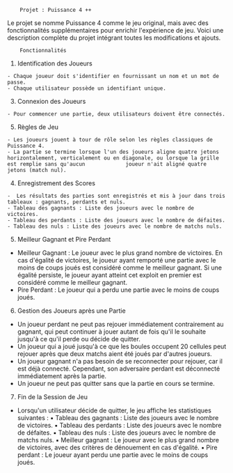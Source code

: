         Projet : Puissance 4 ++
        
Le projet se nomme Puissance 4 comme le jeu original, mais avec des fonctionnalités supplémentaires pour enrichir l'expérience de jeu. Voici une description complète du projet intégrant toutes les modifications et ajouts.

        Fonctionnalités
        
  1) Identification des Joueurs
     
    - Chaque joueur doit s'identifier en fournissant un nom et un mot de passe.
    - Chaque utilisateur possède un identifiant unique.
     
  3) Connexion des Joueurs
     
    - Pour commencer une partie, deux utilisateurs doivent être connectés.
     
  5) Règles de Jeu
     
    - Les joueurs jouent à tour de rôle selon les règles classiques de Puissance 4.
    - La partie se termine lorsque l'un des joueurs aligne quatre jetons horizontalement, verticalement ou en diagonale, ou lorsque la grille est remplie sans qu'aucun             joueur n'ait aligné quatre jetons (match nul).
     
  4. Enregistrement des Scores
     
    -  Les résultats des parties sont enregistrés et mis à jour dans trois tableaux : gagnants, perdants et nuls.
    - Tableau des gagnants : Liste des joueurs avec le nombre de victoires.
    - Tableau des perdants : Liste des joueurs avec le nombre de défaites.
    - Tableau des nuls : Liste des joueurs avec le nombre de matchs nuls.
     
  5) Meilleur Gagnant et Pire Perdant
     
  - Meilleur Gagnant : Le joueur avec le plus grand nombre de victoires. En cas d'égalité de victoires, le joueur ayant remporté une partie avec le moins de coups joués est      considéré comme le meilleur gagnant. Si une égalité persiste, le joueur ayant atteint cet exploit en premier est considéré comme le meilleur gagnant.
  - Pire Perdant : Le joueur qui a perdu une partie avec le moins de coups joués.

  6) Gestion des Joueurs après une Partie
     
  - Un joueur perdant ne peut pas rejouer immédiatement contrairement au gagnant, qui peut continuer à jouer autant de fois qu'il le souhaite jusqu'à  ce qu'il perde ou          décide de quitter.
  - Un joueur qui a joué jusqu'à ce que les boules occupent 20 cellules peut rejouer après que deux matchs aient été joués par d'autres joueurs.
  - Un joueur gagnant n'a pas besoin de se reconnecter pour rejouer, car il est déjà connecté. Cependant, son adversaire perdant est déconnecté immédiatement après la partie.
  - Un joueur ne peut pas quitter sans que la partie en cours se termine.

  7) Fin de la Session de Jeu
  - Lorsqu'un utilisateur décide de quitter, le jeu affiche les statistiques suivantes :
    ▪ Tableau des gagnants : Liste des joueurs avec le nombre de victoires.
    ▪ Tableau des perdants : Liste des joueurs avec le nombre de défaites.
    ▪ Tableau des nuls : Liste des joueurs avec le nombre de matchs nuls.
    ▪ Meilleur gagnant : Le joueur avec le plus grand nombre de victoires, avec des critères de dénouement en cas d'égalité.
    ▪ Pire perdant : Le joueur ayant perdu une partie avec le moins de coups joués.
